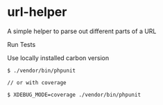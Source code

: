 # url-helper
A simple helper to parse out different parts of a URL

Run Tests

Use locally installed carbon version

```
$ ./vendor/bin/phpunit

// or with coverage 

$ XDEBUG_MODE=coverage ./vendor/bin/phpunit
```
